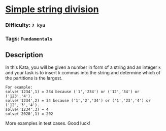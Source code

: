 # [Simple string division](https://www.codewars.com/kata/5b83c1c44a6acac33400009a)

### Difficulty: `7 kyu`

### Tags: `Fundamentals`

## Description

In this Kata, you will be given a number in form of a string and an integer `k` and your task is to insert `k` commas into the string and determine which of the partitions is the largest.

```
For example:
solve('1234',1) = 234 because ('1','234') or ('12','34') or ('123','4').
solve('1234',2) = 34 because ('1','2','34') or ('1','23','4') or ('12','3','4'). 
solve('1234',3) = 4
solve('2020',1) = 202
```

More examples in test cases. Good luck!